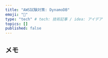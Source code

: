 ```yaml
---
title: "AWS試験対策: DynamoDB"
emoji: "👻"
type: "tech" # tech: 技術記事 / idea: アイデア
topics: []
published: false
---
```


## メモ

